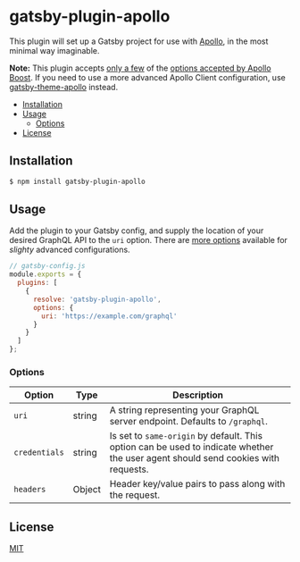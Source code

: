 # gatsby-plugin-apollo

This plugin will set up a Gatsby project for use with [Apollo](https://www.apollographql.com/docs/react/), in the most minimal way imaginable.

**Note:** This plugin accepts [only a few](#options) of the [options accepted by Apollo Boost](https://www.apollographql.com/docs/react/essentials/get-started/#apollo-boost). If you need to use a more advanced Apollo Client configuration, use [gatsby-theme-apollo](https://github.com/apollographql/gatsby-theme-apollo/packages/gatsby-theme-apollo) instead.

- [Installation](#installation)
- [Usage](#usage)
  - [Options](#options)
- [License](#license)

## Installation

```bash
$ npm install gatsby-plugin-apollo
```

## Usage

Add the plugin to your Gatsby config, and supply the location of your desired GraphQL API to the `uri` option. There are [more options](#options) available for _slighty_ advanced configurations.

```js
// gatsby-config.js
module.exports = {
  plugins: [
    {
      resolve: 'gatsby-plugin-apollo',
      options: {
        uri: 'https://example.com/graphql'
      }
    }
  ]
};
```

### Options

| Option | Type | Description|
| - | - | - |
| `uri` | string | A string representing your GraphQL server endpoint. Defaults to `/graphql`. |
| `credentials` | string | Is set to `same-origin` by default. This option can be used to indicate whether the user agent should send cookies with requests. |
| `headers` | Object | Header key/value pairs to pass along with the request. |

## License

[MIT](LICENSE)
